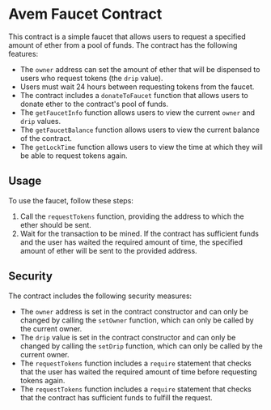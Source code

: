 # Avem Faucet Contract

This contract is a simple faucet that allows users to request a specified amount of ether from a pool of funds. The contract has the following features:

- The `owner` address can set the amount of ether that will be dispensed to users who request tokens (the `drip` value).
- Users must wait 24 hours between requesting tokens from the faucet.
- The contract includes a `donateToFaucet` function that allows users to donate ether to the contract's pool of funds.
- The `getFaucetInfo` function allows users to view the current `owner` and `drip` values.
- The `getFaucetBalance` function allows users to view the current balance of the contract.
- The `getLockTime` function allows users to view the time at which they will be able to request tokens again.

## Usage

To use the faucet, follow these steps:

1. Call the `requestTokens` function, providing the address to which the ether should be sent.
2. Wait for the transaction to be mined. If the contract has sufficient funds and the user has waited the required amount of time, the specified amount of ether will be sent to the provided address.

## Security

The contract includes the following security measures:

- The `owner` address is set in the contract constructor and can only be changed by calling the `setOwner` function, which can only be called by the current owner.
- The `drip` value is set in the contract constructor and can only be changed by calling the `setDrip` function, which can only be called by the current owner.
- The `requestTokens` function includes a `require` statement that checks that the user has waited the required amount of time before requesting tokens again.
- The `requestTokens` function includes a `require` statement that checks that the contract has sufficient funds to fulfill the request.
